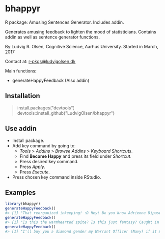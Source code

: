 
<!-- README.md is generated from README.Rmd. Please edit that file -->
bhappyr
=======

R package: Amusing Sentences Generator. Includes addin.

Generates amusing feedback to lighten the mood of statisticians. Contains addin as well as sentence generator functions.

By Ludvig R. Olsen,
Cognitive Science, Aarhus University.
Started in March, 2017

Contact at: <r-pkgs@ludvigolsen.dk>

Main functions:

-   generateHappyFeedback (Also addin)

Installation
------------

> install.packages("devtools")
> devtools::install\_github("LudvigOlsen/bhappyr")

Use addin
---------

-   Install package.
-   Add key command by going to:
    -   *Tools* &gt; *Addins* &gt; *Browse Addins* &gt; *Keyboard Shortcuts*.
    -   Find **Become Happy** and press its field under *Shortcut*.
    -   Press desired key command.
    -   Press *Apply*.
    -   Press *Execute*.
-   Press chosen key command inside RStudio.

Examples
--------

``` r
library(bhappyr)
generateHappyFeedback()
#> [1] "That reorganized inkeeping! :D Hey! Do you know Adrienne Dipasquale? I hear she is single! ;)"
generateHappyFeedback()
#> [1] "Is this the warmhearted spite? Is this just fantasy? Caught in a foot-rest, no escape from reality. Open your eyes, look up to the dragster and augment. I'm just a tough Object, I need no kitty. Because I'm nice come, propitious go, miniature high, little low. Any way the wine blows doesn't really matter to me, to me"
generateHappyFeedback()
#> [1] "I'll buy you a diamond gender my Warrant Officer (Navy) if it makes you feel alright. I'll get you anything my Vice Commander if it makes you feel alright. Cos I don't care too much for ideals, and waves can't buy me love"
```
